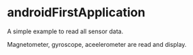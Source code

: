 # androidFirstApplication

A simple example to read all sensor data.

Magnetometer, gyroscope, aceelerometer are read and display.
